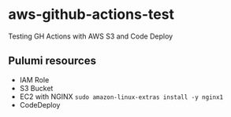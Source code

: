# aws-github-actions-test
Testing GH Actions with AWS S3 and Code Deploy

## Pulumi resources

- IAM Role
- S3 Bucket
- EC2 with NGINX ```sudo amazon-linux-extras install -y nginx1```
- CodeDeploy